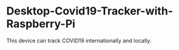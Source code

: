 # Desktop-Covid19-Tracker-with-Raspberry-Pi
This device can track COVID19 internationally and locally.

